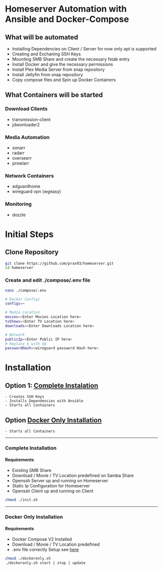 # Homeserver Automation with Ansible and Docker-Compose 

## What will be automated
- Installing Dependencies on Client / Server for now only apt is supported
- Creating and Exchaning SSH Keys
- Mounting SMB Share and create the necessary fstab entry
- Install Docker and give the necessary permissions
- Install Plex Media Server from snap repository
- Install Jellyfin from snap repository
- Copy compose files and Spin up Docker Containers

## What Containers will be started

### Download Clients
- transmission-client
- jdwonloader2

### Media Automation
- sonarr
- radarr
- overseerr
- prowlarr

### Network Containers
- adguardhome
- wireguard vpn (wgeasy)

### Monitoring
- dozzle

# Initial Steps
## Clone Repository

```bash
git clone https://github.com/prax93/homeserver.git
cd homeserver

```

### Create and edit ./compose/.env file

```bash
nano ./compose/.env
```

```bash
# Docker Configs
configs=~

# Media Location
movies=<Enter Movies Location here>
tvShows=<Enter TV Location here>
downloads=<Enter Downloads Location here>

# Network 
publicIp=<Enter Public IP here>
# Replace $ with $$
passwordHash=<wireguard password Hash here>
```


# Installation
## Option 1: [Complete Instalation](#complete-installation)

    - Creates SSH Keys
    - Installs Dependencies with Ansible
    - Starts all Containers

## Option [Docker Only Installation](#complete-installation)

    - Starts all Containers

---

### Complete Installation
#### Requirements
- Existing SMB Share 
- Download / Movie / TV  Location predefined on Samba Share
- Openssh Server up and running on Homeserver
- Static Ip Configuration for Homeserver
- Openssh Client up and running on Client

```sh
chmod ./init.sh
```
---

### Docker Only Installation
#### Requirements
- Docker Compose V2 Installed 
- Download / Movie / TV  Location predefined
- .env file correctly Setup see [here](#create-and-edit-composeenv-file)

```sh
chmod ./dockeronly.sh 
./dockeronly.sh start | stop | update
```
